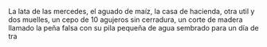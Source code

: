 La lata de las mercedes, el aguado de maíz, la casa de hacienda, otra util y dos muelles, un cepo de 10 agujeros sin cerradura, un corte de madera llamado la peña falsa con su pila pequeña de agua sembrado para un día de tra
